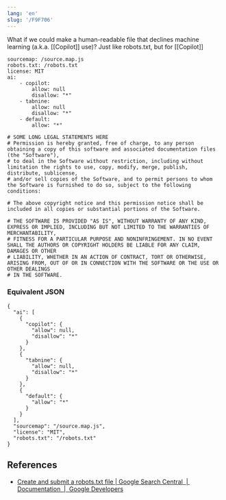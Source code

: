 ```yaml
---
lang: 'en'
slug: '/F9F706'
---
```


What if we could make a human-readable file that declines machine learning (a.k.a. [[Copilot]] use)?
Just like robots.txt, but for [[Copilot]]

```
sourcemap: /source.map.js
robots.txt: /robots.txt
license: MIT
ai:
    - copilot:
        allow: null
        disallow: "*"
    - tabnine:
        allow: null
        disallow: "*"
    - default:
        allow: "*"

# SOME LONG LEGAL STATEMENTS HERE
# Permission is hereby granted, free of charge, to any person obtaining a copy of this software and associated documentation files (the "Software"),
# to deal in the Software without restriction, including without limitation the rights to use, copy, modify, merge, publish, distribute, sublicense,
# and/or sell copies of the Software, and to permit persons to whom the Software is furnished to do so, subject to the following conditions:

# The above copyright notice and this permission notice shall be included in all copies or substantial portions of the Software.

# THE SOFTWARE IS PROVIDED "AS IS", WITHOUT WARRANTY OF ANY KIND, EXPRESS OR IMPLIED, INCLUDING BUT NOT LIMITED TO THE WARRANTIES OF MERCHANTABILITY,
# FITNESS FOR A PARTICULAR PURPOSE AND NONINFRINGEMENT. IN NO EVENT SHALL THE AUTHORS OR COPYRIGHT HOLDERS BE LIABLE FOR ANY CLAIM, DAMAGES OR OTHER
# LIABILITY, WHETHER IN AN ACTION OF CONTRACT, TORT OR OTHERWISE, ARISING FROM, OUT OF OR IN CONNECTION WITH THE SOFTWARE OR THE USE OR OTHER DEALINGS
# IN THE SOFTWARE.
```

### Equivalent JSON

```
{
  "ai": [
    {
      "copilot": {
        "allow": null,
        "disallow": "*"
      }
    },
    {
      "tabnine": {
        "allow": null,
        "disallow": "*"
      }
    },
    {
      "default": {
        "allow": "*"
      }
    }
  ],
  "sourcemap": "/source.map.js",
  "license": "MIT",
  "robots.txt": "/robots.txt"
}
```

## References

- [Create and submit a robots.txt file | Google Search Central  |  Documentation  |  Google Developers](https://developers.google.com/search/docs/crawling-indexing/robots/create-robots-txt)
